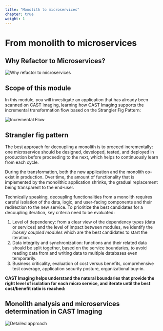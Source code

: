 ```yaml
---
title: "Monolith to microservices"
chapter: true
weight: 1
---
```


# From monolith to microservices 

## Why Refactor to Microservices? 

![Why refactor to microservices](/images/M2M_1.png) 

## Scope of this module 

In this module, you will investigate an application that has already been scanned on CAST Imaging, learning how CAST Imaging supports the incremental transformation flow based on the Strangler Fig Pattern:   

![Incremental Flow](/images/M2M_2.png) 

 ## Strangler fig pattern 

The best approach for decoupling a monolith is to proceed incrementally: one microservice should be designed, developed, tested, and deployed in production before proceeding to the next, which helps to continuously learn from each cycle. 

During the transformation, both the new application and the monolith co-exist in production. Over time, the amount of functionality that is implemented by the monolithic application shrinks, the gradual replacement being transparent to the end-user. 

Technically speaking, decoupling functionalities from a monolith requires careful isolation of the data, logic, and user-facing components and their redirection to the new service. To prioritize the best candidates for a decoupling iteration, key criteria need to be evaluated: 

1. Level of dependency: from a clear view of the dependency types (data or services) and the level of impact between modules, we identify the _loosely coupled modules_ which are the best candidates to start the iteration.
2. Data integrity and synchronization: functions and their related data should be split together, based on the service boundaries, to avoid reading data from and writing data to multiple databases even temporarily.
3. Business criticality, evaluation of cost versus benefits, comprehensive test coverage, application security posture, organizational buy-in. 

**CAST Imaging helps understand the natural boundaries that provide the right level of isolation for each micro service, and iterate until the best cost/benefit ratio is reached:** 

## Monolith analysis and microservices determination in CAST Imaging 

![Detailed approach](/images/M2M_3.png)